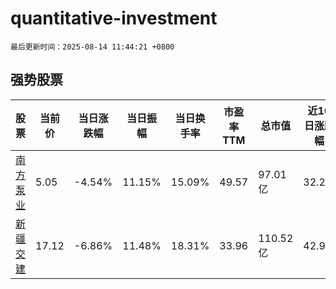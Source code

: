 # quantitative-investment

`最后更新时间：2025-08-14 11:44:21 +0800`

## 强势股票

|股票|当前价|当日涨跌幅|当日振幅|当日换手率|市盈率TTM|总市值|近10日涨跌幅|
|----|----|----|----|----|----|----|----|
|[南方泵业](https://xueqiu.com/S/SZ300145)|5.05|-4.54%|11.15%|15.09%|49.57|97.01亿|32.2%|
|[新疆交建](https://xueqiu.com/S/SZ002941)|17.12|-6.86%|11.48%|18.31%|33.96|110.52亿|42.9%|
